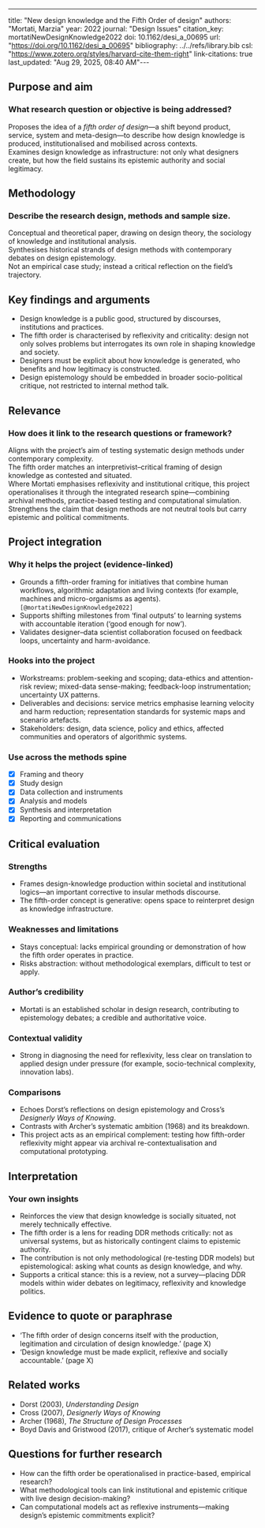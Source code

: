 ---
title: "New design knowledge and the Fifth Order of design"
authors: "Mortati, Marzia"
year: 2022
journal: "Design Issues"
citation_key: mortatiNewDesignKnowledge2022
doi: 10.1162/desi_a_00695
url: "https://doi.org/10.1162/desi_a_00695"
bibliography: ../../refs/library.bib
csl: "https://www.zotero.org/styles/harvard-cite-them-right"
link-citations: true
last_updated: "Aug 29, 2025, 08:40 AM"---
## Purpose and aim
### What research question or objective is being addressed?
Proposes the idea of a *fifth order of design*—a shift beyond product, service, system and meta-design—to describe how design knowledge is produced, institutionalised and mobilised across contexts.  
Examines design knowledge as infrastructure: not only what designers create, but how the field sustains its epistemic authority and social legitimacy.

## Methodology
### Describe the research design, methods and sample size.  
Conceptual and theoretical paper, drawing on design theory, the sociology of knowledge and institutional analysis.  
Synthesises historical strands of design methods with contemporary debates on design epistemology.  
Not an empirical case study; instead a critical reflection on the field’s trajectory.

## Key findings and arguments
- Design knowledge is a public good, structured by discourses, institutions and practices.  
- The fifth order is characterised by reflexivity and criticality: design not only solves problems but interrogates its own role in shaping knowledge and society.  
- Designers must be explicit about how knowledge is generated, who benefits and how legitimacy is constructed.  
- Design epistemology should be embedded in broader socio-political critique, not restricted to internal method talk.

## Relevance
### How does it link to the research questions or framework?
Aligns with the project’s aim of testing systematic design methods under contemporary complexity.  
The fifth order matches an interpretivist–critical framing of design knowledge as contested and situated.  
Where Mortati emphasises reflexivity and institutional critique, this project operationalises it through the integrated research spine—combining archival methods, practice-based testing and computational simulation.  
Strengthens the claim that design methods are not neutral tools but carry epistemic and political commitments.

## Project integration
### Why it helps the project (evidence-linked)
- Grounds a fifth-order framing for initiatives that combine human workflows, algorithmic adaptation and living contexts (for example, machines and micro-organisms as agents). ``[@mortatiNewDesignKnowledge2022]``  
- Supports shifting milestones from ‘final outputs’ to learning systems with accountable iteration (‘good enough for now’).  
- Validates designer–data scientist collaboration focused on feedback loops, uncertainty and harm-avoidance.  

### Hooks into the project
- Workstreams: problem-seeking and scoping; data-ethics and attention-risk review; mixed-data sense-making; feedback-loop instrumentation; uncertainty UX patterns.  
- Deliverables and decisions: service metrics emphasise learning velocity and harm reduction; representation standards for systemic maps and scenario artefacts.  
- Stakeholders: design, data science, policy and ethics, affected communities and operators of algorithmic systems.  

### Use across the methods spine
- [x] Framing and theory  
- [x] Study design  
- [x] Data collection and instruments  
- [x] Analysis and models  
- [x] Synthesis and interpretation  
- [x] Reporting and communications  

## Critical evaluation
### Strengths
- Frames design-knowledge production within societal and institutional logics—an important corrective to insular methods discourse.  
- The fifth-order concept is generative: opens space to reinterpret design as knowledge infrastructure.  

### Weaknesses and limitations
- Stays conceptual: lacks empirical grounding or demonstration of how the fifth order operates in practice.  
- Risks abstraction: without methodological exemplars, difficult to test or apply.  

### Author’s credibility
- Mortati is an established scholar in design research, contributing to epistemology debates; a credible and authoritative voice.  

### Contextual validity
- Strong in diagnosing the need for reflexivity, less clear on translation to applied design under pressure (for example, socio-technical complexity, innovation labs).  

### Comparisons
- Echoes Dorst’s reflections on design epistemology and Cross’s *Designerly Ways of Knowing*.  
- Contrasts with Archer’s systematic ambition (1968) and its breakdown.  
- This project acts as an empirical complement: testing how fifth-order reflexivity might appear via archival re-contextualisation and computational prototyping.  

## Interpretation
### Your own insights
- Reinforces the view that design knowledge is socially situated, not merely technically effective.  
- The fifth order is a lens for reading DDR methods critically: not as universal systems, but as historically contingent claims to epistemic authority.  
- The contribution is not only methodological (re-testing DDR models) but epistemological: asking what counts as design knowledge, and why.  
- Supports a critical stance: this is a review, not a survey—placing DDR models within wider debates on legitimacy, reflexivity and knowledge politics.  

## Evidence to quote or paraphrase
- ‘The fifth order of design concerns itself with the production, legitimation and circulation of design knowledge.’ (page X)  
- ‘Design knowledge must be made explicit, reflexive and socially accountable.’ (page X)  

## Related works
- Dorst (2003), *Understanding Design*  
- Cross (2007), *Designerly Ways of Knowing*  
- Archer (1968), *The Structure of Design Processes*  
- Boyd Davis and Gristwood (2017), critique of Archer’s systematic model  

## Questions for further research
- How can the fifth order be operationalised in practice-based, empirical research?  
- What methodological tools can link institutional and epistemic critique with live design decision-making?  
- Can computational models act as reflexive instruments—making design’s epistemic commitments explicit?  